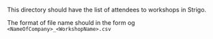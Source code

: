 This directory should have the list of attendees to workshops in Strigo. 

The format of file name should in the form og `<NameOfCompany>_<WorkshopName>.csv`